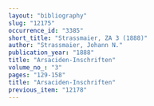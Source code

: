 ```yaml
---
layout: "bibliography"
slug: "12175"
occurrence_id: "3385"
short_title: "Strassmaier, ZA 3 (1888)"
author: "Strassmaier, Johann N."
publication_year: "1888"
title: "Arsaciden-Inschriften"
volume_no_: "3"
pages: "129-158"
title: "Arsaciden-Inschriften"
previous_item: "12178"
---
```

